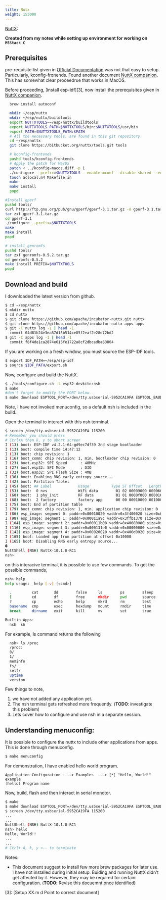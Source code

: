 ```yaml
---
title: Nutx
weight: 153000
---
```


[NuttX](https://nuttx.apache.org):

**Created from my notes while setting up environment for working on
`M5Stack C`**

## Prerequisites

pre-requisite list given in [Official Documentation][1]
was not that easy to setup. Particularly, kconfig-fronends.
Found another document [NuttX companion][2].
This has somewhat clear proceedrue that works in MacOS.

Before proceeding, [install esp-idf][3], now install the prerequisites given
in [NuttX companion][2].

```bash
  brew install autoconf
```

```bash
  mkdir ~/esp/nuttx
  mkdir ~/esp/nuttx/buildtools
  export NUTTXTOOLS=~/esp/nuttx/buildtools
  export NUTTXTOOLS_PATH=$NUTTXTOOLS/bin:$NUTTXTOOLS/usr/bin
  export PATH=$NUTTXTOOLS_PATH:$PATH
  # All the necessary tools, are found in this git repository.
  cd ~/esp/nuttx
  git clone https://bitbucket.org/nuttx/tools.git tools
```

```bash
  # kconfig-frontends
  pushd tools/kconfig-frontends
  # Apply the patch for MacOS
  patch < ../kconfig-macos.diff -p 1
  ./configure --prefix=$NUTTXTOOLS --enable-mconf --disable-shared --enable-static --disable-gconf --disable-qconf --disable-nconf
  touch aclocal.m4 Makefile.in
  make
  make install
  popd
```

```bash
#Install gperf
pushd tools/
curl http://ftp.gnu.org/pub/gnu/gperf/gperf-3.1.tar.gz -o gperf-3.1.tar.gz
tar zxf gperf-3.1.tar.gz
cd gperf-3.1
./configure --prefix=$NUTTXTOOLS
make
make install
popd
```

```bash
# install genromfs
pushd tools/
tar zxf genromfs-0.5.2.tar.gz
cd genromfs-0.5.2
make install PREFIX=$NUTTXTOOLS
popd
```

## Download and build

I downloaded the latest version from github.

```bash
$ cd ~/esp/nuttx
$ mkdir nuttx
$ cd nuttx
$ git clone https://github.com/apache/incubator-nuttx.git nuttx
$ git clone https://github.com/apache/incubator-nuttx-apps apps
$ git -C nuttx log -1 | head -1
  commit 04d81b24e3ea87d15b514ce85f2eaf2e28e72bd2
$ git -C apps log -1 | head -1
  commit f6f4de1ca2874e615fe1722a8cf2dbcadba63804
```

If you are working on a fresh window, you must
source the ESP-IDF tools.

```bash
$ export IDF_PATH=~/esp/esp-idf
$ source $IDF_PATH/export.sh
```

Now, configure and build the NuttX.

```bash
$ ./tools/configure.sh -l esp32-devkitc:nsh
$ make
#don't forget to modify the PORT below.
$ make download ESPTOOL_PORT=/dev/tty.usbserial-5952CA19FA ESPTOOL_BAUD=150000
```

Note, I have not invoked menuconfig, so a default nsh is included in the build.

Open the terminal to interact with this nsh terminal.

```bash
$ screen /dev/tty.usbserial-5952CA19FA 115200
# Remember you should press
# Ctrl+A then k, y to abort screen
I (13) boot: ESP-IDF v4.2.1-64-gd9ec7df39 2nd stage bootloader
I (13) boot: compile time 14:47:12
I (13) boot: chip revision: 1
I (16) boot_comm: chip revision: 1, min. bootloader chip revision: 0
I (23) boot.esp32: SPI Speed      : 40MHz
I (27) boot.esp32: SPI Mode       : DIO
I (32) boot.esp32: SPI Flash Size : 4MB
I (36) boot: Enabling RNG early entropy source...
I (42) boot: Partition Table:
I (45) boot: ## Label            Usage          Type ST Offset   Length
I (53) boot:  0 nvs              WiFi data        01 02 00009000 00006000
I (60) boot:  1 phy_init         RF data          01 01 0000f000 00001000
I (68) boot:  2 factory          factory app      00 00 00010000 00100000
I (75) boot: End of partition table
I (79) boot_comm: chip revision: 1, min. application chip revision: 0
I (86) esp_image: segment 0: paddr=0x00010020 vaddr=0x3f400020 size=0x01a74 (  6772) map
I (98) esp_image: segment 1: paddr=0x00011a9c vaddr=0x3ffb1370 size=0x00064 (   100) load
I (104) esp_image: segment 2: paddr=0x00011b08 vaddr=0x40080000 size=0x016d0 (  5840) load
I (116) esp_image: segment 3: paddr=0x000131e0 vaddr=0x00000000 size=0x0ce38 ( 52792)
I (142) esp_image: segment 4: paddr=0x00020020 vaddr=0x400d0020 size=0x0e71c ( 59164) map
I (165) boot: Loaded app from partition at offset 0x10000
I (165) boot: Disabling RNG early entropy source...
�
NuttShell (NSH) NuttX-10.1.0-RC1
nsh>
```

on this interacive terminal, it is possible to use few commands. To get the possible commands,

```bash
nsh> help
help usage:  help [-v] [<cmd>]

  .         cat       dd        false     ls        ps        sleep     uname
  [         cd        df        free      mkdir     pwd       source    umount
  ?         cp        echo      help      mkrd      rm        test      unset
  basename  cmp       exec      hexdump   mount     rmdir     time      usleep
  break     dirname   exit      kill      mv        set       true      xd

Builtin Apps:
  nsh  sh
```

For example, ls command returns the following

```bash
  nsh> ls /proc
  /proc:
  0/
  1/
  meminfo
  fs/
  self/
  uptime
  version
```

Few things to note,

1. we have not added any application yet.
2. The nsh terminal gets refreshed more frequently. (**TODO**: investigate this problem)
3. Lets cover how to configure and use nsh in a separate session.

## Understanding menuconfig:

It is possible to configure the nuttx to include
other applications from apps. This is done through
menuconfig.

```bash
$ make menuconfig
```

For demonstration, I have enabled hello world program.

```
Application Configuration  ---> Examples  ---> [*] "Hello, World!" example
(hello) Program name
```

Now, build, flash and then interact in serial monotor.

```bash
$ make
$ make download ESPTOOL_PORT=/dev/tty.usbserial-5952CA19FA ESPTOOL_BAUD=150000
$ screen /dev/tty.usbserial-5952CA19FA 115200
...
...
NuttShell (NSH) NuttX-10.1.0-RC1
nsh> hello
Hello, World!!
...
...
# Ctrl+ A, k, y <-- to terminate
```

Notes:

- This document suggest to install few more brew packages for later use. I have not installed during initial setup. Buiding and running NuttX didn't get affected by it. However, they may be required for certain configuration. (**TODO**: Revise this docuemnt once identified)

[1]: https://nuttx.apache.org/docs/latest/quickstart/install.html
[2]: https://nuttx-companion.readthedocs.io/en/latest/index.html
[3]: [Setup XX.m d Point to correct document]

